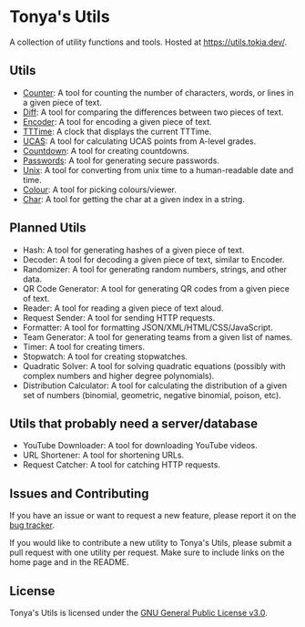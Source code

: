 # Tonya's Utils

A collection of utility functions and tools. Hosted at https://utils.tokia.dev/.

## Utils

- [Counter](https://utils.tokia.dev/counter): A tool for counting the number of characters, words, or lines in a given piece of text.
- [Diff](https://utils.tokia.dev/diff): A tool for comparing the differences between two pieces of text.
- [Encoder](https://utils.tokia.dev/encoder): A tool for encoding a given piece of text.
- [TTTime](https://utils.tokia.dev/tttime): A clock that displays the current TTTime.
- [UCAS](https://utils.tokia.dev/ucas): A tool for calculating UCAS points from A-level grades.
- [Countdown](https://utils.tokia.dev/countdown): A tool for creating countdowns.
- [Passwords](https://utils.tokia.dev/passwords): A tool for generating secure passwords.
- [Unix](https://utils.tokia.dev/unix): A tool for converting from unix time to a human-readable date and time.
- [Colour](https://utils.tokia.dev/colour): A tool for picking colours/viewer.
- [Char](https://utils.tokia.dev/char): A tool for getting the char at a given index in a string.

## Planned Utils

- Hash: A tool for generating hashes of a given piece of text.
- Decoder: A tool for decoding a given piece of text, similar to Encoder.
- Randomizer: A tool for generating random numbers, strings, and other data.
- QR Code Generator: A tool for generating QR codes from a given piece of text.
- Reader: A tool for reading a given piece of text aloud.
- Request Sender: A tool for sending HTTP requests.
- Formatter: A tool for formatting JSON/XML/HTML/CSS/JavaScript.
- Team Generator: A tool for generating teams from a given list of names.
- Timer: A tool for creating timers.
- Stopwatch: A tool for creating stopwatches.
- Quadratic Solver: A tool for solving quadratic equations (possibly with complex numbers and higher degree polynomials).
- Distribution Calculator: A tool for calculating the distribution of a given set of numbers (binomial, geometric, negative binomial, poison, etc).

## Utils that probably need a server/database
- YouTube Downloader: A tool for downloading YouTube videos.
- URL Shortener: A tool for shortening URLs.
- Request Catcher: A tool for catching HTTP requests.

## Issues and Contributing

If you have an issue or want to request a new feature, please report it on the [bug tracker](https://github.com/tonyaellie/tonya-utils/issues).

If you would like to contribute a new utility to Tonya's Utils, please submit a pull request with one utility per request. Make sure to include links on the home page and in the README.

## License

Tonya's Utils is licensed under the [GNU General Public License v3.0](https://github.com/tonyaellie/tonya-utils/blob/main/LICENSE).
